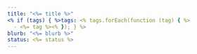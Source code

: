 ```yaml
---
title: "<%= title %>"
<% if (tags) { %>tags: <% tags.forEach(function (tag) { %>
  - <%= tag %><% }); } %>
blurb: "<%= blurb %>"
status: <%= status %>
---
```

